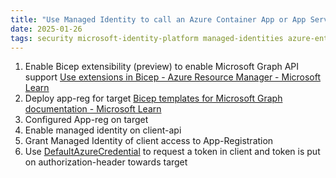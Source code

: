 ```yaml
---
title: "Use Managed Identity to call an Azure Container App or App Service API"
date: 2025-01-26
tags: security microsoft-identity-platform managed-identities azure-entra-id
---
```


1. Enable Bicep extensibility (preview) to enable Microsoft Graph API support [Use extensions in Bicep - Azure Resource Manager - Microsoft Learn](https://learn.microsoft.com/en-us/azure/azure-resource-manager/bicep/bicep-extension)
2. Deploy app-reg for target [Bicep templates for Microsoft Graph documentation - Microsoft Learn](https://learn.microsoft.com/en-us/graph/templates/)
3. Configured App-reg on target
4. Enable managed identity on client-api
5. Grant Managed Identity of client access to App-Registration
6. Use [DefaultAzureCredential](https://learn.microsoft.com/en-us/dotnet/api/azure.identity.defaultazurecredentialEnvironment) to request a token in client and token is put on authorization-header towards target